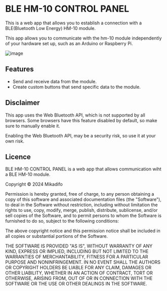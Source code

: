 # BLE HM-10 CONTROL PANEL

This is a web app that allows you to establish a connection with a BLE(Bluetooth Low Energy) HM-10 module.

This app allows you to communicate with the hm-10 module independently of your hardware set up, such as an Arduino or Raspberry Pi.

![image](https://github.com/user-attachments/assets/29f8e3a0-c392-49ae-a978-bf0d866a9eb5)

## Features

- Send and receive data from the module.
- Create custom buttons that send specific data to the module.

## Disclaimer

This app uses the Web Bluetooth API, which is not supported by all browsers. Some browsers have this feature disabled by default, so make sure to manually enable it.

Enabling the Web Bluetooth API, may be a security risk, so use it at your own risk.

## Licence

BLE HM-10 CONTROL PANEL is a web app that allows communication wiht a BLE HM-10 module.

Copyright © 2024 Mikadifo

Permission is hereby granted, free of charge, to any person obtaining
a copy of this software and associated documentation files (the "Software"),
to deal in the Software without restriction, including without limitation
the rights to use, copy, modify, merge, publish, distribute, sublicense,
and/or sell copies of the Software, and to permit persons to whom the
Software is furnished to do so, subject to the following conditions:

The above copyright notice and this permission notice shall be included
in all copies or substantial portions of the Software.

THE SOFTWARE IS PROVIDED "AS IS", WITHOUT WARRANTY OF ANY KIND,
EXPRESS OR IMPLIED, INCLUDING BUT NOT LIMITED TO THE WARRANTIES
OF MERCHANTABILITY, FITNESS FOR A PARTICULAR PURPOSE AND NONINFRINGEMENT.
IN NO EVENT SHALL THE AUTHORS OR COPYRIGHT HOLDERS BE LIABLE FOR ANY CLAIM,
DAMAGES OR OTHER LIABILITY, WHETHER IN AN ACTION OF CONTRACT,
TORT OR OTHERWISE, ARISING FROM, OUT OF OR IN CONNECTION WITH THE SOFTWARE
OR THE USE OR OTHER DEALINGS IN THE SOFTWARE.
